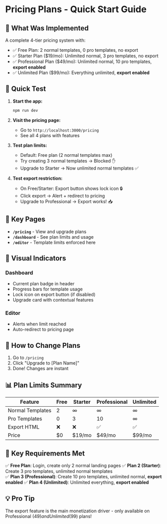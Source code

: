 # Pricing Plans - Quick Start Guide

## 🎯 What Was Implemented

A complete 4-tier pricing system with:
- ✅ Free Plan: 2 normal templates, 0 pro templates, no export
- ✅ Starter Plan ($19/mo): Unlimited normal, 3 pro templates, no export
- ✅ Professional Plan ($49/mo): Unlimited normal, 10 pro templates, **export enabled**
- ✅ Unlimited Plan ($99/mo): Everything unlimited, **export enabled**

## 🚀 Quick Test

1. **Start the app:**
   ```bash
   npm run dev
   ```

2. **Visit the pricing page:**
   - Go to `http://localhost:3000/pricing`
   - See all 4 plans with features

3. **Test plan limits:**
   - Default: Free plan (2 normal templates max)
   - Try creating 3 normal templates → Blocked ✋
   - Upgrade to Starter → Now unlimited normal templates ✅

4. **Test export restriction:**
   - On Free/Starter: Export button shows lock icon 🔒
   - Click export → Alert + redirect to pricing
   - Upgrade to Professional → Export works! 📥

## 📍 Key Pages

- **`/pricing`** - View and upgrade plans
- **`/dashboard`** - See plan limits and usage
- **`/editor`** - Template limits enforced here

## 🎨 Visual Indicators

### Dashboard
- Current plan badge in header
- Progress bars for template usage
- Lock icon on export button (if disabled)
- Upgrade card with contextual features

### Editor
- Alerts when limit reached
- Auto-redirect to pricing page

## 🔧 How to Change Plans

1. Go to `/pricing`
2. Click "Upgrade to [Plan Name]"
3. Done! Changes are instant

## 📊 Plan Limits Summary

| Feature | Free | Starter | Professional | Unlimited |
|---------|------|---------|--------------|-----------|
| Normal Templates | 2 | ∞ | ∞ | ∞ |
| Pro Templates | 0 | 3 | 10 | ∞ |
| Export HTML | ❌ | ❌ | ✅ | ✅ |
| Price | $0 | $19/mo | $49/mo | $99/mo |

## 🎯 Key Requirements Met

✅ **Free Plan**: Login, create only 2 normal landing pages
✅ **Plan 2 (Starter)**: Create 3 pro templates, unlimited normal templates  
✅ **Plan 3 (Professional)**: Create 10 pro templates, unlimited normal, **export enabled**
✅ **Plan 4 (Unlimited)**: Unlimited everything, **export enabled**

## 💡 Pro Tip

The export feature is the main monetization driver - only available on Professional ($49) and Unlimited ($99) plans!
